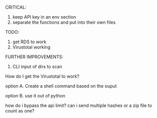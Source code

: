 CRITICAL:
 1. keep API key in an env section
 2. separate the functions and put into their own files

TODO:
 1. get RDS to work
 2. Virustotal working

FURTHER IMPROVEMENTS:
 1. CLI input of dirs to scan


How do I get the Virustotal to work?

option A. Create a shell command based on the ouput

option B. use it out of python

how do i bypass the api limit?
can i send multiple hashes or a zip file to count as one?
